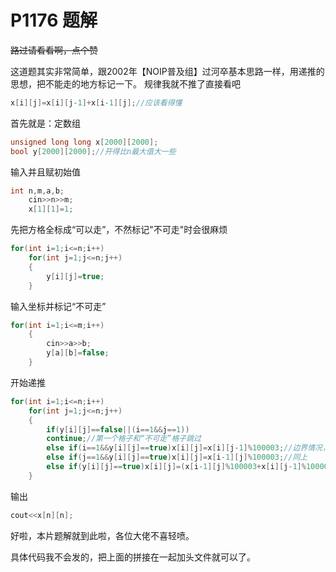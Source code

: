 # P1176 题解

~~路过请看看啊，点个赞~~

这道题其实非常简单，跟2002年【NOIP普及组】过河卒基本思路一样，用递推的思想，把不能走的地方标记一下。
规律我就不推了直接看吧
```c
x[i][j]=x[i][j-1]+x[i-1][j];//应该看得懂
```
首先就是：定数组
```c
unsigned long long x[2000][2000];
bool y[2000][2000];//开得比n最大值大一些
```
输入并且赋初始值
```c
int n,m,a,b;
	cin>>n>>m;
	x[1][1]=1;
```
先把方格全标成“可以走”，不然标记"不可走"时会很麻烦
```c
for(int i=1;i<=n;i++)
	for(int j=1;j<=n;j++)
	{
		y[i][j]=true;
	}
```
输入坐标并标记“不可走”
```c
for(int i=1;i<=m;i++)
	{
		cin>>a>>b;
		y[a][b]=false;
	}
```
开始递推
```c
for(int i=1;i<=n;i++)
	for(int j=1;j<=n;j++)
	{
		if(y[i][j]==false||(i==1&&j==1))
		continue;//第一个格子和“不可走”格子跳过
		else if(i==1&&y[i][j]==true)x[i][j]=x[i][j-1]%100003;//边界情况，注意模100003
		else if(j==1&&y[i][j]==true)x[i][j]=x[i-1][j]%100003;//同上
		else if(y[i][j]==true)x[i][j]=(x[i-1][j]%100003+x[i][j-1]%100003)%100003;//规律应用
	}
```
输出
```c
cout<<x[n][n];
```
好啦，本片题解就到此啦，各位大佬不喜轻喷。

具体代码我不会发的，把上面的拼接在一起加头文件就可以了。